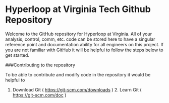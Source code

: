 # Hyperloop at Virginia Tech Github Repository
Welcome to the GitHub repository for Hyperloop at Virginia. All of your analysis, control, comm, etc. code can be stored here to have a singular reference point and documentation ability for all engineers on this project. If you are not familiar with GitHub it will be helpful to follow the steps below to get started.

###Contributing to the repository

To be able to contribute and modify code in the repository it would be helpful to
1. Download Git ( https://git-scm.com/downloads ) 2. Learn Git ( https://git-scm.com/doc )
